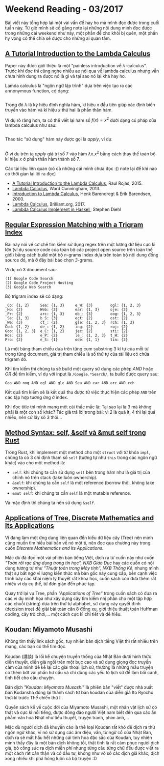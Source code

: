 # Weekend Reading - 03/2017

Bài viết này tổng hợp lại một vài vấn đề hay ho mà mình đọc được trong cuối tuần này. Từ giờ mình sẽ cố gắng note lại những nội dung mình đọc được trong những cái weekend như này, một phần để cho khỏi bị quên, một phần hy vọng có thể chia sẽ được cho những ai quan tâm.

## [A Tutorial Introduction to the Lambda Calculus](https://arxiv.org/abs/1503.09060)

Paper này được giới thiệu là một "painless introduction về $\lambda$-calculus". Trước khi đọc thì cũng nghe nhiều ae nói qua về lambda calculus nhưng vẫn chưa hình dung ra được nó là gì và tại sao nó lại khá hay ho.

Lamda calculus là "ngôn ngữ lập trình" dựa trên việc tạo ra các annonymous function, có dạng:

<math>
\lambda x.x
</math>

Trong đó $\lambda$ là ký hiệu định nghĩa hàm, kí hiệu $x$ đầu tiên giúp xác định biến truyền vào hàm và kí hiệu $x$ thứ hai là phần thân hàm.

Ví dụ rõ ràng hơn, ta có thể viết lại hàm số $f(x) = x^2$ dưới dạng cú pháp của lambda calculus như sau:

<math>
f = \lambda x.x^2
</math>

Thao tác "sử dụng" hàm này được gọi là _apply_, ví dụ:

<math>
f(7) = (\lambda x.x^2) 7 = 7^2 = 49
</math>

Ở ví dụ trên ta _apply_ giá trị số 7 vào hàm $\lambda x.x^2$ bằng cách thay thế toàn bộ kí hiệu $x$ ở phần thân hàm thành số 7.

Các tài liệu liên quan (có cả những cái mình chưa đọc :)) note lại để khi nào có thời gian lại lôi ra đọc)

- [A Tutorial Introduction to the Lambda Calculus](https://arxiv.org/abs/1503.09060), Raul Rojas, 2015.
- [Lambda Calculus](http://wiki.c2.com/?LambdaCalculus), Ward Cunningham, 2013.
- [Introduction to Lambda Calculus](http://www.cse.chalmers.se/research/group/logic/TypesSS05/Extra/geuvers.pdf), Henk Barendregt & Erik Barendsen, 2000.
- [Lambda Calculus](https://brilliant.org/wiki/lambda-calculus/), Brilliant.org, 2017.
- [Lambda Calculus Implement in Haskell](http://dev.stephendiehl.com/fun/lambda_calculus.html), Stephen Diehl

## [Regular Expression Matching with a Trigram Index](https://swtch.com/~rsc/regexp/regexp4.html)

Bài này nói về cơ chế tìm kiếm sử dụng regex trên một lương dữ liệu cực kì lớn (ví dụ source code của toàn bộ các project open source trên toàn thế giới) bằng cách build một bộ _n_-grams index dựa trên toàn bộ nội dung đống source đó, mà ở đây bài báo chọn _3_-grams.

Ví dụ có 3 document sau:

```
(1) Google Code Search
(2) Google Code Project Hosting
(3) Google Web Search
```

Bộ trigram index sẽ có dạng:

```
_Co: {1, 2}     Sea: {1, 3}     e_W: {3}        ogl: {1, 2, 3}
_Ho: {2}        Web: {3}        ear: {1, 3}     oje: {2}
_Pr: {2}        arc: {1, 3}     eb_: {3}        oog: {1, 2, 3}
_Se: {1, 3}     b_S: {3}        ect: {2}        ost: {2}
_We: {3}        ct_: {2}        gle: {1, 2, 3}  rch: {1, 3}
Cod: {1, 2}     de_: {1, 2}     ing: {2}        roj: {2}
Goo: {1, 2, 3}  e_C: {1, 2}     jec: {2}        sti: {2}
Hos: {2}        e_P: {2}        le_: {1, 2, 3}  t_H: {2}
Pro: {2}        e_S: {1}        ode: {1, 1}     tin: {2}
```

Là một bảng tham chiếu dựa trên từng cụm substring 3 kí tự của mỗi từ trong từng document, giá trị tham chiếu là số thứ tự của tài liệu có chứa trigram đó.

Khi tìm kiếm thì chúng ta sẽ build một query sử dụng các phép _AND_ hoặc _OR_ để tìm kiếm, ví dụ với input là `/Google.*Search/`, ta build được query sau:

```
Goo AND oog AND ogl AND gle AND Sea AND ear AND arc AND rch
```

Kết quả tìm kiếm sẽ là kết quả thu được từ việc thực hiện các phép `AND` trên các tập hợp tương ứng ở index.

Khi đọc title thì mình mang một cái thắc mắc là: Tại sao lại là 3 mà không phải là một con số khác? Tác giả trả lời trong bài: vì 2 là quá ít, 4 thì lại quá nhiều, nên cứ lấy số 3 thôi...

## [Method Syntax: self, &self và &mut self trong Rust](https://doc.rust-lang.org/book/method-syntax.html)

Trong Rust, khi implement một method cho một `struct` với từ khóa `impl`, chúng ta có 3 chỉ định tham số `self` (tương tự như `this` trong các ngôn ngữ khác) vào cho một method là: 

- `self`: khi chúng ta cần sử dụng `self` bên trong hàm như là giá trị của chính nó trên stack (take luôn ownership).
- `&self`: khi chúng ta cần `self` là một reference (borrow thôi, không take ownership).
- `&mut self`: khi chúng ta cần `self` là một mutable reference.

Và mặc định thì chúng ta nên sử dụng `&self`.

## [Applications of Tree, Discrete Mathematics and Its Applications](https://www.amazon.com/Discrete-Mathematics-Its-Applications-Seventh/dp/0073383090/ref=pd_sbs_14_t_0?_encoding=UTF8&psc=1&refRID=1TCGJV0XWWWJ9QSHSNNH)

Vì đang làm một ứng dụng liên quan đến kiểu dữ liệu cây (Tree) nên mình cũng muốn tìm hiểu bài bản về nó một tí, nên đọc qua chương này trong cuốn _Discrete Mathematics and Its Applications_.

Mặc dù đã đọc một vài phiên bản tiếng Việt, dịch ra từ cuốn này như cuốn _"Toán rời rạc ứng dụng trong tin học", NXB Giáo Dục_ hay các cuốn có nội dung tương tự như _"Thuật toán trong Máy tính", NXB Thống Kê_, nhưng mình thật sự bất ngờ vì lượng kiến thức mà bản gốc này cung cấp, bên cạnh việc trình bày các khái niệm lý thuyết rất khoa học, cuốn sách còn đưa thêm rất nhiều ví dụ cụ thể, từ đơn giản đến phức tạp. 

Quay trở lại vụ Tree, phần _"Applications of Tree"_ trong cuốn sách có đưa ra các ví dụ minh họa như xây dựng cây tìm kiếm nhị phân cho một tập hợp các chuỗi (string) dựa trên thứ tự alphabet, sử dụng cây quyết định (decision tree) để giải bài toán cân 8 đồng xu, giới thiệu thuật toán Huffman coding, cây trò chơi,... một cách cực kì chi tiết và dễ hiểu.

## Koudan: Miyamoto Musashi

Không tìm thấy link sách gốc, tuy nhiên bản dịch tiếng Việt thì rất nhiều trên mạng, các bạn có thể tìm đọc. 

Koudan (講談) là lối kể chuyện truyền thống của Nhật Bản dưới hình thức diễn thuyết, diễn giả ngồi trên một bục cao và sử dụng giọng đọc truyền cảm của mình để kể lại các giai thoại lịch sử, thường là những mẫu truyện có thêm bớt vài phần hư cấu và chỉ dùng các yếu tố lịch sử để làm bối cảnh, tình tiết cho câu chuyện.

Bản dịch _"Koudan: Miyamoto Musashi"_ là phiên bản "viết" được nhà xuất bản Kodansha đóng lại thành sách từ bản koudan của diễn giả Ito Ryocho thời kì trước Thế chiến thứ II.

Quyển sách kể về cuộc đời của Miyamoto Musashi, một nhân vật lịch sử có thật và cực kì nổi tiếng, được đông đảo người Việt nam biết đến qua các ấn phẩm văn hóa Nhật như tiểu thuyết, truyện tranh, phim ảnh,... 

Mặc dù người dịch đã khuyến cáo là thể loại Koudan rất khó để dịch ra thứ ngôn ngữ khác, vì nó sử dụng các âm điệu, vần, từ ngữ cổ của Nhật Bản, dịch ra sẽ mất hầu hết những cái tinh hoa đặc sắc của Koudan, tuy nhiên mình thấy đây là một bản dịch không tồi, thật tình là rất cảm phục người dịch giả, bỏ công sức ra dịch miễn phí nhưng từng câu từng chữ đều được viết ra một cách rất cẩn thận và có đầu tư, không như vô số các dịch giả khác, dịch xong nhiều khi phá hỏng luôn cả bộ truyện :D 

